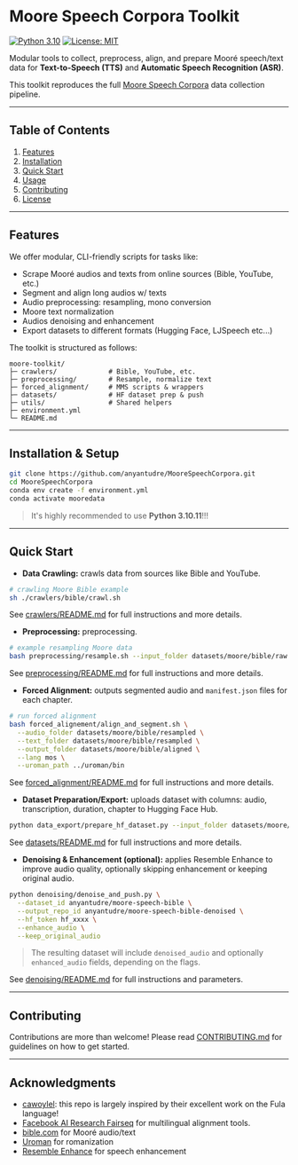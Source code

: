 # Moore Speech Corpora Toolkit
[![Python 3.10](https://img.shields.io/badge/python-3.10-blue)](https://www.python.org/downloads/release/python-3100/)
[![License: MIT](https://img.shields.io/badge/license-MIT-green)](LICENSE)

Modular tools to collect, preprocess, align, and prepare Mooré speech/text data for **Text-to-Speech (TTS)** and **Automatic Speech Recognition (ASR)**.

This toolkit reproduces the full [Moore Speech Corpora](https://huggingface.co/datasets/anyantudre/MooreSpeechCorpora) data collection pipeline.

---

## Table of Contents
1. [Features](#features)  
2. [Installation](#installation)  
3. [Quick Start](#quick-start)  
4. [Usage](#usage)
5. [Contributing](#contributing)  
6. [License](#license)

---

## Features
We offer modular, CLI-friendly scripts for tasks like:
- Scrape Mooré audios and texts from online sources (Bible, YouTube, etc.)
- Segment and align long audios w/ texts
- Audio preprocessing: resampling, mono conversion
- Moore text normalization
- Audios denoising and enhancement
- Export datasets to different formats (Hugging Face, LJSpeech etc...)

The toolkit is structured as follows:
```text
moore-toolkit/
├─ crawlers/             # Bible, YouTube, etc.
├─ preprocessing/        # Resample, normalize text
├─ forced_alignment/     # MMS scripts & wrappers
├─ datasets/             # HF dataset prep & push
├─ utils/                # Shared helpers
├─ environment.yml
└─ README.md
````

---

## Installation & Setup

```bash
git clone https://github.com/anyantudre/MooreSpeechCorpora.git
cd MooreSpeechCorpora
conda env create -f environment.yml
conda activate mooredata
```

> It's highly recommended to use **Python 3.10.11**!!!

---

## Quick Start

* **Data Crawling:** crawls data from sources like Bible and YouTube.
```bash
# crawling Moore Bible example
sh ./crawlers/bible/crawl.sh
```

See [crawlers/README.md](crawlers/README.md) for full instructions and more details.

* **Preprocessing:** preprocessing.

```bash
# example resampling Moore data
bash preprocessing/resample.sh --input_folder datasets/moore/bible/raw --output_folder datasets/moore/bible/resampled
```

See [preprocessing/README.md](preprocessing/README.md) for full instructions and more details.

* **Forced Alignment:** outputs segmented audio and `manifest.json` files for each chapter.

```bash
# run forced alignment
bash forced_alignement/align_and_segment.sh \
  --audio_folder datasets/moore/bible/resampled \
  --text_folder datasets/moore/bible/resampled \
  --output_folder datasets/moore/bible/aligned \
  --lang mos \
  --uroman_path ../uroman/bin
```

See [forced\_alignment/README.md](forced_alignment/README.md) for full instructions and more details.

* **Dataset Preparation/Export:** uploads dataset with columns: audio, transcription, duration, chapter to Hugging Face Hub.

```bash
python data_export/prepare_hf_dataset.py --input_folder datasets/moore/bible/aligned --repo_id anyantudre/moore-speech-bible --hf_token hf_xxxx
```

See [datasets/README.md](datasets/README.md) for full instructions and more details.

* **Denoising & Enhancement (optional):** applies Resemble Enhance to improve audio quality, optionally skipping enhancement or keeping original audio.

```bash
python denoising/denoise_and_push.py \
  --dataset_id anyantudre/moore-speech-bible \
  --output_repo_id anyantudre/moore-speech-bible-denoised \
  --hf_token hf_xxxx \
  --enhance_audio \
  --keep_original_audio
```

> The resulting dataset will include `denoised_audio` and optionally `enhanced_audio` fields, depending on the flags.

See [denoising/README.md](denoising/README.md) for full instructions and parameters.

---

## Contributing
Contributions are more than welcome! Please read [CONTRIBUTING.md](CONTRIBUTING.md) for guidelines on how to get started.

---

## Acknowledgments
* [cawoylel](https://github.com/cawoylel/): this repo is largely inspired by their excellent work on the Fula language!
* [Facebook AI Research Fairseq](https://github.com/facebookresearch/fairseq/) for multilingual alignment tools.
* [bible.com](https://www.bible.com/) for Mooré audio/text
* [Uroman](https://github.com/isi-nlp/uroman) for romanization
* [Resemble Enhance](https://github.com/resemble-ai/resemble-enhance) for speech enhancement